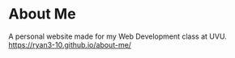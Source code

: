 # About Me
A personal website made for my Web Development class at UVU. 
https://ryan3-10.github.io/about-me/
